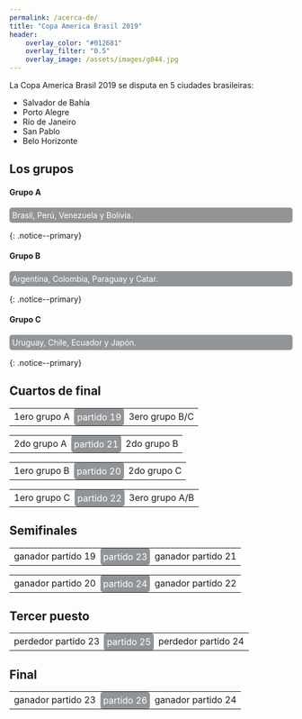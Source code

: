 ```yaml
---
permalink: /acerca-de/
title: "Copa America Brasil 2019"
header:
    overlay_color: "#012681"
    overlay_filter: "0.5"
    overlay_image: /assets/images/g844.jpg
---
```


La Copa America Brasil 2019 se disputa en 5 ciudades brasileiras: 

- Salvador de Bahía
- Porto Alegre
- Río de Janeiro
- San Pablo
- Belo Horizonte

## Los grupos

<style>
  .partido-label {
    background: #929598;
    color: white;
    padding: 5px;
    border-radius: 5px;
  }
</style>

#### Grupo A

<p class="partido-label">Brasil, Perú, Venezuela y Bolivia.</p>
{: .notice--primary}

#### Grupo B

<p class="partido-label">Argentina, Colombia, Paraguay y Catar.</p>
{: .notice--primary}

#### Grupo C

<p class="partido-label">Uruguay, Chile, Ecuador y Japón.</p>
{: .notice--primary}

## Cuartos de final

<table>
  <tbody>
    <tr>
      <td>1ero grupo A</td>
      <td class="partido-label">partido 19</td>
      <td>3ero grupo B/C</td>
    </tr>
  </tbody>
</table>
<table>
  <tbody>
    <tr>
      <td>2do grupo A</td>
      <td class="partido-label">partido 21</td>
      <td>2do grupo B</td>
    </tr>
  </tbody>
</table>
<table>
  <tbody>
    <tr>
      <td>1ero grupo B</td>
      <td class="partido-label">partido 20</td>
      <td>2do grupo C</td>
    </tr>
  </tbody>
</table>
<table>
  <tbody>
    <tr>
      <td>1ero grupo C</td>
      <td class="partido-label">partido 22</td>
      <td>3ero grupo A/B</td>
    </tr>
  </tbody>
</table>

## Semifinales

<table>
  <tbody>
    <tr>
      <td>ganador partido 19</td>
      <td class="partido-label">partido 23</td>
      <td>ganador partido 21</td>
    </tr>
  </tbody>
</table>
<table>
  <tbody>
    <tr>
      <td>ganador partido 20</td>
      <td class="partido-label">partido 24</td>
      <td>ganador partido 22</td>
    </tr>
  </tbody>
</table>

## Tercer puesto

<table>
  <tbody>
    <tr>
      <td>perdedor partido 23</td>
      <td class="partido-label">partido 25</td>
      <td>perdedor partido 24</td>
    </tr>
  </tbody>
</table>

## Final

<table>
  <tbody>
    <tr>
      <td>ganador partido 23</td>
      <td class="partido-label">partido 26</td>
      <td>ganador partido 24</td>
    </tr>
  </tbody>
</table>

   
